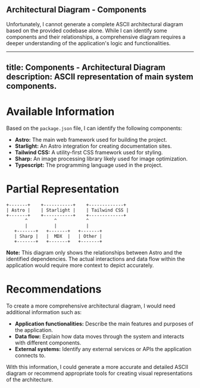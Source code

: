 ## Architectural Diagram - Components

Unfortunately, I cannot generate a complete ASCII architectural diagram based on the provided codebase alone. While I can identify some components and their relationships, a comprehensive diagram requires a deeper understanding of the application's logic and functionalities.

---
title: Components - Architectural Diagram
description: ASCII representation of main system components.
---

# Available Information

Based on the `package.json` file, I can identify the following components:

*   **Astro:** The main web framework used for building the project.
*   **Starlight:** An Astro integration for creating documentation sites.
*   **Tailwind CSS:** A utility-first CSS framework used for styling.
*   **Sharp:** An image processing library likely used for image optimization. 
*   **Typescript:** The programming language used in the project.

# Partial Representation

```
+-------+    +-----------+    +-------------+
| Astro |    | Starlight |    | Tailwind CSS |
+-------+    +-----------+    +-------------+
       ^          ^           ^
       |          |           |
   +-------+   +-------+   +-------+
   | Sharp |   |  MDX  |   | Other | 
   +-------+   +-------+   +-------+ 
```

**Note:** This diagram only shows the relationships between Astro and the identified dependencies. The actual interactions and data flow within the application would require more context to depict accurately.

# Recommendations

To create a more comprehensive architectural diagram, I would need additional information such as:

*   **Application functionalities:** Describe the main features and purposes of the application.
*   **Data flow:** Explain how data moves through the system and interacts with different components.
*   **External systems:** Identify any external services or APIs the application connects to.

With this information, I could generate a more accurate and detailed ASCII diagram or recommend appropriate tools for creating visual representations of the architecture.
